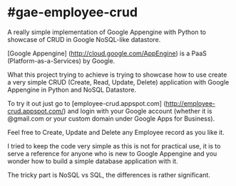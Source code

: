 #gae-employee-crud
=================

A really simple implementation of Google Appengine with Python to showcase of CRUD in Google NoSQL-like datastore.

[Google Appengine] (http://cloud.google.com/AppEngine) is a PaaS (Platform-as-a-Services) by Google. 

What this project trying to achieve is trying to showcase how to use create a very simple CRUD (Create, Read, Update, Delete) application with Google Appengine in Python and NoSQL Datastore.

To try it out just go to [employee-crud.appspot.com] (http://employee-crud.appspot.com/) and login with your Google account (whether it is @gmail.com or your custom domain under Google Apps for Business).

Feel free to Create, Update and Delete any Employee record as you like it.

I tried to keep the code very simple as this is not for practical use, it is to serve a reference for anyone who is new to Google Appengine and you wonder how to build a simple database application with it. 

The tricky part is NoSQL vs SQL, the differences is rather significant.
